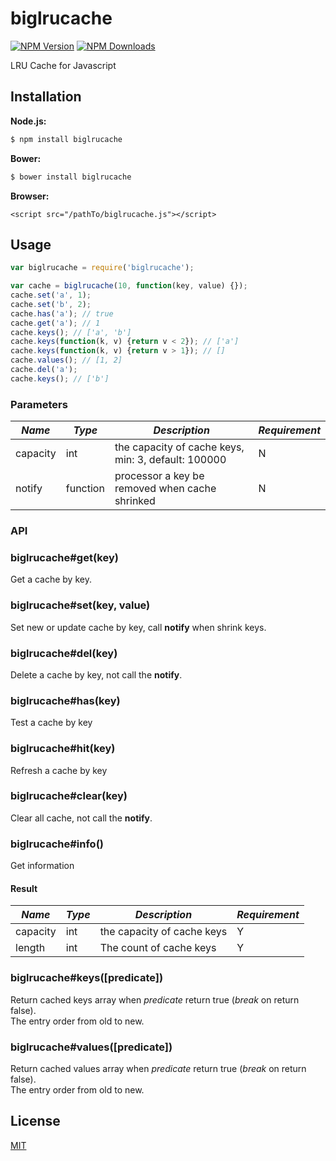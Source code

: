 # biglrucache

[![NPM Version][npm-image]][npm-url]
[![NPM Downloads][downloads-image]][downloads-url]

LRU Cache for Javascript

## Installation

**Node.js:**

```sh
$ npm install biglrucache
```

**Bower:**

```sh
$ bower install biglrucache
```

**Browser:**

```
<script src="/pathTo/biglrucache.js"></script>
```

## Usage

``` javascript
var biglrucache = require('biglrucache');

var cache = biglrucache(10, function(key, value) {});
cache.set('a', 1);
cache.set('b', 2);
cache.has('a'); // true
cache.get('a'); // 1
cache.keys(); // ['a', 'b']
cache.keys(function(k, v) {return v < 2}); // ['a']
cache.keys(function(k, v) {return v > 1}); // []
cache.values(); // [1, 2]
cache.del('a');
cache.keys(); // ['b']
```

### Parameters

|*Name*|*Type*|*Description*|*Requirement*|
|---|---|---|---|
|capacity|int|the capacity of cache keys, min: 3, default: 100000|N|
|notify|function|processor a key be removed when cache shrinked|N|

### API

### biglrucache#get(key)
Get a cache by key.

### biglrucache#set(key, value)
Set new or update cache by key, call **notify** when shrink keys.

### biglrucache#del(key)
Delete a cache by key, not call the **notify**.

### biglrucache#has(key)
Test a cache by key

### biglrucache#hit(key)
Refresh a cache by key

### biglrucache#clear(key)
Clear all cache, not call the **notify**.

### biglrucache#info()
Get information

#### Result

|*Name*|*Type*|*Description*|*Requirement*|
|---|---|---|---|
|capacity|int|the capacity of cache keys|Y|
|length|int|The count of cache keys|Y|

### biglrucache#keys([predicate])
Return cached keys array when *predicate* return true (*break* on return false).  
The entry order from old to new.

### biglrucache#values([predicate])
Return cached values array when *predicate* return true (*break* on return false).  
The entry order from old to new.


## License

[MIT](LICENSE)

[npm-image]: https://img.shields.io/npm/v/biglrucache.svg
[npm-url]: https://npmjs.org/package/biglrucache
[downloads-image]: https://img.shields.io/npm/dm/biglrucache.svg
[downloads-url]: https://npmjs.org/package/biglrucache
